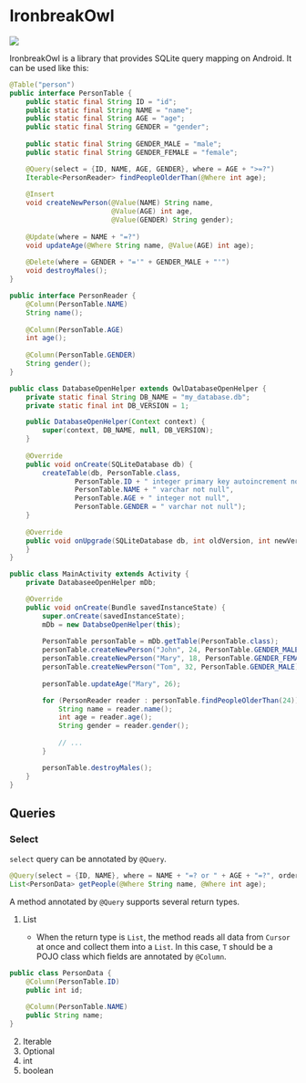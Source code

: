 # IronbreakOwl

![](http://media-hearth.cursecdn.com/avatars/147/679/500.png)

IronbreakOwl is a library that provides SQLite query mapping on Android. It can be used like this:

```java
@Table("person")
public interface PersonTable {
    public static final String ID = "id";
    public static final String NAME = "name";
    public static final String AGE = "age";
    public static final String GENDER = "gender";
    
    public static final String GENDER_MALE = "male";
    public static final String GENDER_FEMALE = "female";

    @Query(select = {ID, NAME, AGE, GENDER}, where = AGE + ">=?")
    Iterable<PersonReader> findPeopleOlderThan(@Where int age);
    
    @Insert
    void createNewPerson(@Value(NAME) String name, 
                         @Value(AGE) int age,
                         @Value(GENDER) String gender);
    
    @Update(where = NAME + "=?")
    void updateAge(@Where String name, @Value(AGE) int age);
    
    @Delete(where = GENDER + "='" + GENDER_MALE + "'")
    void destroyMales();
}

public interface PersonReader {
    @Column(PersonTable.NAME)
    String name();
    
    @Column(PersonTable.AGE)
    int age();
    
    @Column(PersonTable.GENDER)
    String gender();
}

public class DatabaseOpenHelper extends OwlDatabaseOpenHelper {
    private static final String DB_NAME = "my_database.db";
    private static final int DB_VERSION = 1;

    public DatabaseOpenHelper(Context context) {
        super(context, DB_NAME, null, DB_VERSION);
    }
    
    @Override
    public void onCreate(SQLiteDatabase db) {
        createTable(db, PersonTable.class,
                PersonTable.ID + " integer primary key autoincrement not null",
                PersonTable.NAME + " varchar not null",
                PersonTable.AGE + " integer not null",
                PersonTable.GENDER = " varchar not null");
    }
    
    @Override
    public void onUpgrade(SQLiteDatabase db, int oldVersion, int newVersion) {
    }
}

public class MainActivity extends Activity {
    private DatabaseeOpenHelper mDb;

    @Override
    public void onCreate(Bundle savedInstanceState) {
        super.onCreate(savedInstanceState);
        mDb = new DatabseOpenHelper(this);
        
        PersonTable personTable = mDb.getTable(PersonTable.class);
        personTable.createNewPerson("John", 24, PersonTable.GENDER_MALE);
        personTable.createNewPerson("Mary", 18, PersonTable.GENDER_FEMALE);
        personTable.createNewPerson("Tom", 32, PersonTable.GENDER_MALE);
        
        personTable.updateAge("Mary", 26);

        for (PersonReader reader : personTable.findPeopleOlderThan(24)) {
            String name = reader.name();
            int age = reader.age();
            String gender = reader.gender();
            
            // ...
        }

        personTable.destroyMales();
    }
}
```

## Queries

### Select

<code>select</code> query can be annotated by <code>@Query</code>.

```java
@Query(select = {ID, NAME}, where = NAME + "=? or " + AGE + "=?", orderBy = ADDRESS + " desc")
List<PersonData> getPeople(@Where String name, @Where int age);
```

A method annotated by <code>@Query</code> supports several return types.

1. List<T>
   - When the return type is <code>List</code>, the method reads all data from <code>Cursor</code> at once and collect them into a <code>List</code>. In this case, <code>T</code> should be a POJO class which fields are annotated by <code>@Column</code>.
```java
public class PersonData {
    @Column(PersonTable.ID)
    public int id;
    
    @Column(PersonTable.NAME)
    public String name;
}
```
2. Iterable<T>
3. Optional<T>
4. int
5. boolean
